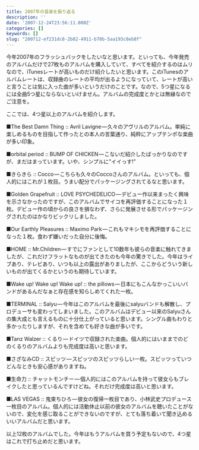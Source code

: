 ```yaml
---
title: 2007年の音楽を振り返る
description: ''
date: '2007-12-24T23:56:11.000Z'
categories: []
keywords: []
slug: "200712-ef231dc8-2b82-4911-b70b-5aa193c8eb8f"
---
```

今年2007年のフラッシュバックをしたいなと思います。といっても、今年発売のアルバムだけで27枚ものアルバムを購入していて、すべてを紹介するのはムリなので、iTunesレートが高いものだけ紹介したいと思います。このiTunesのアルバムレートは、収録曲のレートの平均が出るようになっていて、レートが高いと言うことは気に入った曲が多いというだけのことです。なので、5つ星になるには全曲5つ星にならないといけません。アルバムの完成度とかとは無縁なのでご注意を。

ここでは、4つ星以上のアルバムを紹介します。

■The Best Damn Thing :: Avril Lavigne — 久々のアヴリルのアルバム。単純に楽しめるものを目指して作ったとの本人の言葉通り、純粋にアップテンポな楽曲が多い印象。

■orbital period :: BUMP OF CHICKEN — こないだ紹介したばっかりなのですが、まだはまっています。いや、シンプルに”イイっす!”

■きらきら :: Cocco — こちらも久々のCoccoさんのアルバム。といっても、個人的にはこれが１枚目。うまい配分でパッケージングされてるなと思います。

■Golden Grapefruit :: LOVE PSYCHEDELICO — デビュー作以来まったく興味を示さなかったのですが、このアルバムでサイコを再評価することになった１枚。デビュー作の頃からの良さを損なわず、さらに発展させる形でパッケージングされたのはかなりビックリしました。

■Our Earthly Pleasures :: Maximo Park — これもマキシモを再評価することになった１枚。食わず嫌いだった自分に後悔。

■HOME :: Mr.Children — すでにファンとして10数年も彼らの音楽に触れてきましたが、これだけフラットなものが出てきたのも今年の驚きでした。今年はライブあり、テレビあり、いつも以上の露出がありましたが、ここからどういう新しいものが出てくるかというのも期待しています。

■Wake up! Wake up! Wake up! :: the pillows — 日本にもこんなかっこいいバンドがあるんだなぁと存在感を知らしめてくれた一枚。

■TERMINAL :: Salyu — 今年はこのアルバムを最後にsalyuバンドも解散し、プロデューサも変わってしまいました。このアルバムはデビュー以来のSalyuさんの集大成とも言えるものに十分仕上がっていると思います。シングル曲もわりと多かったりしますが、それを含めても好きな曲が多いです。

■Tanz Walzer :: くるり — ドイツで収録された楽曲。個人的にはいままでのどのくるりのアルバムよりも完成度は高いと思います。

■さざなみCD :: スピッツ — スピッツのスピッツらしい一枚。スピッツっていつどんなときも安心感がありますね。

■生命力 :: チャットモンチー — 個人的にはこのアルバムを持って彼女らもブレイクしたと思っているんですけどね。それだけ完成度は高いと思います。

■LAS VEGAS :: 鬼束ちひろ — 彼女の復帰一枚目であり、小林武史プロデュース一枚目のアルバム。個人的には活動休止以前の彼女のアルバムを聴いたことがないので、変化を感じ取ることができないのですが、とても落ち着いて聞き込めるいいアルバムだと思います。

以上12枚のアルバムでした。今年はもうアルバムを買う予定もないので、4つ星はこれで打ち止めだと思います。